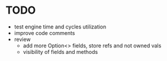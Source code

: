 TODO
====

* test engine time and cycles utilization
* improve code comments
* review
  * add more Option<> fields, store refs and not owned vals
  * visibility of fields and methods

